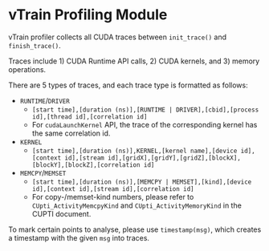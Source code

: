 # vTrain Profiling Module

vTrain profiler collects all CUDA traces between `init_trace()` and `finish_trace()`.

Traces include 1) CUDA Runtime API calls, 2) CUDA kernels, and 3) memory operations.

There are 5 types of traces, and each trace type is formatted as follows:
- `RUNTIME`/`DRIVER`
    - `[start time],[duration (ns)],[RUNTIME | DRIVER],[cbid],[process id],[thread id],[correlation id]`
    - For `cudaLaunchKernel` API, the trace of the corresponding kernel has the same correlation id.
- `KERNEL`
    - `[start time],[duration (ns)],KERNEL,[kernel name],[device id],[context id],[stream id],[gridX],[gridY],[gridZ],[blockX],[blockY],[blockZ],[correlation id]`
- `MEMCPY`/`MEMSET`
    - `[start time],[duration (ns)],[MEMCPY | MEMSET],[kind],[device id],[context id],[stream id],[correlation id]`
    - For copy-/memset-kind numbers, please refer to `CUpti_ActivityMemcpyKind` and `CUpti_ActivityMemoryKind` in the CUPTI document.

To mark certain points to analyse, please use `timestamp(msg)`, which creates a timestamp with the given `msg` into traces.
